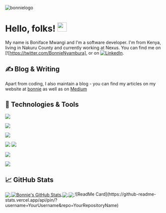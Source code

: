 
![bonnielogo](https://user-images.githubusercontent.com/45118623/92580697-619ec500-f297-11ea-8024-9bcb4cf907e3.png)




# Hello, folks! <img src="https://raw.githubusercontent.com/Nyambura254/Nyambura254/master/wave.gif" width="30px">

My name is Boniface Mwangi and I'm a software developer. I'm from Kenya, living in Nakuru County and currently working at Nexus. You can find me on [![https://twitter.com/BonnieNyambura],  or on [![LinkedIn][3.2]][3].

## &#x270d; Blog & Writing

Apart from coding, I also maintain a blog - you can find my articles on my website at [bonnie](http://bonnie-mwangi.netlify.app/) as well as on [Medium](https://medium.com/@nyamburabonnie) 

## 🔧 Technologies & Tools
![](https://img.shields.io/badge/OS-Linux-informational?style=flat&logo=linux&logoColor=white&color=2bbc8a)


![](https://img.shields.io/badge/Code-JavaScript-informational?style=flat&logo=javascript&logoColor=white&color=2bbc8a)

![](https://img.shields.io/badge/Code-Make-informational?style=flat&logo=cmake&logoColor=white&color=2bbc8a)

![](https://img.shields.io/badge/Shell-Bash-informational?style=flat&logo=gnu-bash&logoColor=white&color=2bbc8a)
![](https://img.shields.io/badge/Tools-PostgreSQL-informational?style=flat&logo=postgresql&logoColor=white&color=2bbc8a)

![](https://img.shields.io/badge/Tools-Kubernetes-informational?style=flat&logo=kubernetes&logoColor=white&color=2bbc8a)

![](https://img.shields.io/badge/Cloud-Digital_Ocean-informational?style=flat&logo=digitalocean&logoColor=white&color=2bbc8a)

## &#x1f4c8; GitHub Stats

<a href="https://github.com/Nyambura254/Nyambura254">
  <img align="center" src="https://github-readme-stats.vercel.app/api/top-langs/?username=Nyambura254&show=javascript,html&title_color=ffffff&text_color=c9cacc&icon_color=2bbc8a&bg_color=1d1f21" />
</a>
<a href="https://github.com/Nyambura254/Nyambura254">
  <img align="center" src="https://github-readme-stats.vercel.app/api?username=Nyambura254&hide_icons=true&line_height=27&count_private=true&title_color=ffffff&text_color=c9cacc&icon_color=2bbc8a&bg_color=1d1f21" alt="Bonnie's GitHub Stats" />
</a>

<a href="https://github.com/Nyambura254/MERN-project-blueprint">
  <img align="center" src="https://github-readme-stats.vercel.app/api/pin/?username=Nyambura254&repo=Todo-App-react-blueprint&title_color=ffffff&text_color=c9cacc&icon_color=2bbc8a&bg_color=1d1f21" />
</a>


<a href="https://github.com/Nyambura254/javascript-project-blueprint">
  <img align="center" src="https://github-readme-stats.vercel.app/api/pin/?username=Nyambura254&repo= Javascript-calc-blueprint&title_color=ffffff&text_color=c9cacc&icon_color=2bbc8a&bg_color=1d1f21" />
</a>  
![ReadMe Card](https://github-readme-stats.vercel.app/api/pin/?username=YourUsername&repo=YourRepositoryName)

<!-- links to social media icons -->

<!-- icons with padding -->

[1.1]: http://i.imgur.com/tXSoThF.png (twitter icon with padding)
[2.1]: http://i.imgur.com/0o48UoR.png (github icon with padding)

<!-- icons without padding -->

[1.2]: http://i.imgur.com/wWzX9uB.png (twitter icon without padding)
[2.2]: http://i.imgur.com/9I6NRUm.png (github icon without padding)
[3.2]: https://raw.githubusercontent.com/Nyambura254/Nyambura254/master/linkedin-3-16.png (LinkedIn icon without padding)


<!-- links to your social media accounts -->

[1]: https://twitter.com/BonnieNyambura_
[2]: https://github.com/Nyambura254
[3]: https://www.linkedin.com/in/boniface-mwangi-398154188/
[4]: https://medium.com/@nyamburabonnie


<!-- Resources -->
<!-- Icons: https://simpleicons.org/ -->
<!-- GitHub Stats: https://github.com/anuraghazra/github-readme-stats -->
<!-- Emojis: https://emojipedia.org/emoji/ -->
<!-- HTML Emojis: https://www.fileformat.info/index.htm -->
<!-- Shields: https://shields.io/ -->
<!-- Awesome GitHub Profile README: https://github.com/abhisheknaiidu/awesome-github-profile-readme -->
